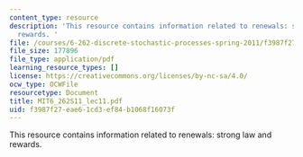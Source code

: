 ```yaml
---
content_type: resource
description: 'This resource contains information related to renewals: strong law and
  rewards. '
file: /courses/6-262-discrete-stochastic-processes-spring-2011/f3987f27eae61cd3ef84b1068f16073f_MIT6_262S11_lec11.pdf
file_size: 177896
file_type: application/pdf
learning_resource_types: []
license: https://creativecommons.org/licenses/by-nc-sa/4.0/
ocw_type: OCWFile
resourcetype: Document
title: MIT6_262S11_lec11.pdf
uid: f3987f27-eae6-1cd3-ef84-b1068f16073f
---
```

This resource contains information related to renewals: strong law and rewards. 